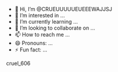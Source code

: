 - 👋 Hi, I’m @CRUEUUUUUEUEEEWAJJSJ
- 👀 I’m interested in ...
- 🌱 I’m currently learning ...
- 💞️ I’m looking to collaborate on ...
- 📫 How to reach me ...
- 😄 Pronouns: ...
- ⚡ Fun fact: ...

<!---
CRUEUUUUUEUEEEWAJJSJ/CRUEUUUUUEUEEEWAJJSJ is a ✨ special ✨ repository because its `README.md` (this file) appears on your GitHub profile.
You can click the Preview link to take a look at your changes.
---> cruel_606
